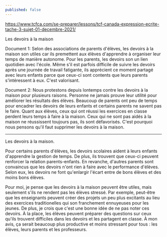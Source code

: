 ```yaml
---
published: false
---
```

https://www.tcfca.com/se-preparer/lessons/tcf-canada-expression-ecrite-tache-3-sujet-01-decembre-2021/

Les devoirs à la maison

Document 1: Selon des associations de parents d'élèves, les devoirs à la maison son utiles car ils premettent aux élèves d'apprendre à organiser leur temps de manière autonome. Pour les parents, les devoirs son un lien quotidien avec l'école. Même s'il est parfois difficile de suivre les devoirs après une journée de travail fatigante, ils apprécient ce moment partagé avec leurs enfants parce que ceux-ci sont contents que leurs parents s'intéressent à eux. C'est valorisant.

Document 2: Nous protestons depuis lontemps contre les devoirs à la maison pour plusieurs raisons. Personne ne jamais prouve leur utilité pour améliorer les résultats des élèves. Beaucoup de parents ont peu de temps pour encadrer les devoirs de leurs enfants et certains parents ne savent pas le faire. Quant aux élèves, ceux qui ont réussi les exercices en classe perdent leurs temps à faire à la maison. Ceux qui ne sont pas aidés à la maison ne réussissent toujours pas, ils sont défavorisés. C'est pourquoi nous pensons qu'il faut supprimer les devoirs à la maison.

---
Les devoirs à la maison.

Pour certains parents d'élèves, les devoirs scolaires aident à leurs enfants d'apprendre la gestion de temps. De plus, ils trouvent que ceux-ci peuvent renforcer la relation parents-enfants. En revanche, d'autres parents sont convaincus que les devoirs n'ont rien à faire avec le performance d'élèves. Selon eux, les devoirs ne font qu'enlargir l'écart entre de bons élèves et des moins bons élèves.

Pour moi, je pense que les devoirs à la maison peuvent être utiles, mais seulement s'ils ne rendent pas les élèves stressé. Par exemple, peut-être que les enseignants peuvent créer des projets un peu plus excitants au lieu des exercices traditionelles qui son franchement ennuyeuses pour les jeunes. De plus, je crois que c'est une bonne idée de ne pas noter ces devoirs. À la place, les élèves peuvent préparer des questions sur ceux qu'ils trouvent difficiles dans les devoirs et les partagent en classe. À mon avis, ça serait beaucoup plus productive et moins stressant pour tous : les élèves, leurs parents et les professeurs. 


